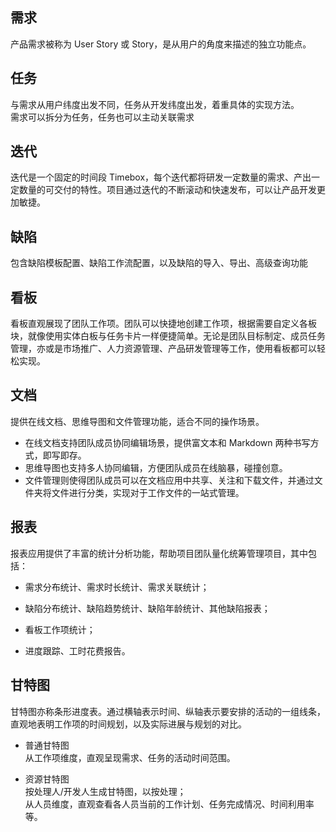 
## 需求  
产品需求被称为 User Story 或 Story，是从用户的角度来描述的独立功能点。


## 任务  
与需求从用户纬度出发不同，任务从开发纬度出发，着重具体的实现方法。  
需求可以拆分为任务，任务也可以主动关联需求

## 迭代  
迭代是一个固定的时间段 Timebox，每个迭代都将研发一定数量的需求、产出一定数量的可交付的特性。项目通过迭代的不断滚动和快速发布，可以让产品开发更加敏捷。


## 缺陷  
包含缺陷模板配置、缺陷工作流配置，以及缺陷的导入、导出、高级查询功能

## 看板  
看板直观展现了团队工作项。团队可以快捷地创建工作项，根据需要自定义各板块，就像使用实体白板与任务卡片一样便捷简单。无论是团队目标制定、成员任务管理，亦或是市场推广、人力资源管理、产品研发管理等工作，使用看板都可以轻松实现。

## 文档  
提供在线文档、思维导图和文件管理功能，适合不同的操作场景。
   - 在线文档支持团队成员协同编辑场景，提供富文本和 Markdown 两种书写方式，即写即存。
   - 思维导图也支持多人协同编辑，方便团队成员在线脑暴，碰撞创意。
   - 文件管理则使得团队成员可以在文档应用中共享、关注和下载文件，并通过文件夹将文件进行分类，实现对于工作文件的一站式管理。

## 报表  
报表应用提供了丰富的统计分析功能，帮助项目团队量化统筹管理项目，其中包括：
   - 需求分布统计、需求时长统计、需求关联统计；

   - 缺陷分布统计、缺陷趋势统计、缺陷年龄统计、其他缺陷报表；

   - 看板工作项统计；

   - 进度跟踪、工时花费报告。


## 甘特图  
甘特图亦称条形进度表。通过横轴表示时间、纵轴表示要安排的活动的一组线条，直观地表明工作项的时间规划，以及实际进展与规划的对比。  

- 普通甘特图  
从工作项维度，直观呈现需求、任务的活动时间范围。

- 资源甘特图  
按处理人/开发人生成甘特图，以按处理；  
从人员维度，直观查看各人员当前的工作计划、任务完成情况、时间利用率等。